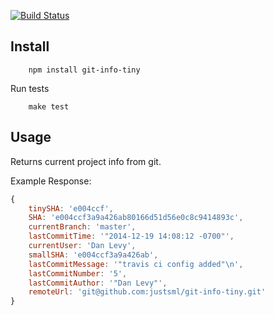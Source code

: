 [![Build Status](https://travis-ci.org/justsml/git-info-tiny.svg?branch=master)](https://travis-ci.org/justsml/git-info-tiny)

Install
-----------
```
	npm install git-info-tiny
```
Run tests
```
	make test
```

Usage
-----------
Returns current project info from git.

Example Response:
```javascript
{
	tinySHA: 'e004ccf',
	SHA: 'e004ccf3a9a426ab80166d51d56e0c8c9414893c',
	currentBranch: 'master',
	lastCommitTime: '"2014-12-19 14:08:12 -0700"',
	currentUser: 'Dan Levy',
	smallSHA: 'e004ccf3a9a426ab',
	lastCommitMessage: '"travis ci config added"\n',
	lastCommitNumber: '5',
	lastCommitAuthor: '"Dan Levy"',
	remoteUrl: 'git@github.com:justsml/git-info-tiny.git'
}
```


